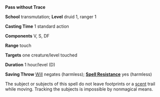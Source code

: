  **Pass without Trace**

**School** transmutation; **Level** druid 1, ranger 1

**Casting Time** 1 standard action

**Components** V, S, DF

**Range** touch

**Targets** one creature/level touched

**Duration** 1 hour/level (D)

**Saving Throw** [Will](../combat.html#_will) negates (harmless); **[Spell Resistance](../glossary.html#_spell-resistance)** yes (harmless)

The subject or subjects of this spell do not leave footprints or a [scent](../glossary.html#_scent) trail while moving. Tracking the subjects is impossible by nonmagical means.

